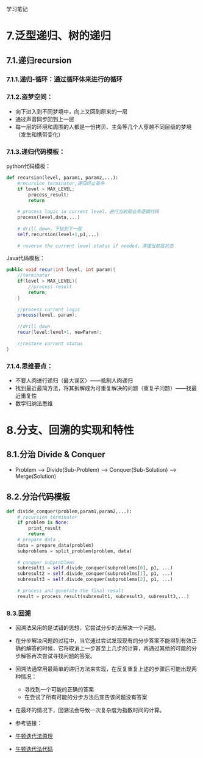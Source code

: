 学习笔记
# 7.泛型递归、树的递归
## 7.1.递归recursion
### 7.1.1.递归-循环：通过循环体来进行的循环
### 7.1.2.盗梦空间：
- 向下进入到不同梦境中，向上又回到原来的一层
- 通过声音同步回到上一层
- 每一层的环境和周围的人都是一份拷贝、主角等几个人穿越不同层级的梦境（发生和携带变化）

### 7.1.3.递归代码模板：
python代码模板：
```python
def recursion(level, param1, param2,...):
    #recursion terminator,递归终止条件
    if level > MAX_LEVEL;
        process_result:
        return
    
    # process logic in current level，进行当前层业务逻辑代码
    process(level,data,...)
    
    # drill down，下钻到下一层
    self.recursion(level+1,p1,...)
    
    # reverse the current level status if needed，清理当前层状态

```
Java代码模板：
```Java 
public void recur(int level, int param){
    //terminator
    if(level > MAX_LEVEL){
        //process result
        return;
    }
    
    //process current logic
    process(level, param);
    
    //drill down 
    recur(level:level+1, newParam);
    
    //restore current status
} 

```

### 7.1.4.思维要点：
- 不要人肉进行递归（最大误区）——抵制人肉递归
- 找到最近最简方法，将其拆解成为可重复解决的问题（重复子问题）——找最近重复性
- 数学归纳法思维

# 8.分支、回溯的实现和特性
## 8.1.分治 Divide & Conquer
- Problem --> Divide(Sub-Problem) --> Conquer(Sub-Solution) --> Merge(Solution)

## 8.2.分治代码模板
```python
def divide_conquer(problem,param1,param2,...):
    # recursion terminator
    if problem is None:
        print_result
        return
    # prepare data , 
    data = prepare_data(problem)
    subproblems = split_problem(problem, data)
    
    # conquer subproblems
    subresult1 = self.divide_conquer(subproblems[0], p1, ...)
    subresult2 = self.divide_conquer(subprobelms[1], p1, ...)
    subresult3 = self.divide_conquer(subproblems[2], p1, ...)
    
    # process and generate the final result
    result = process_result(subresult1, subresult2, subresult3,...)
```

### 8.3.回溯
- 回溯法采用的是试错的思想，它尝试分步的去解决一个问题。
- 在分步解决问题的过程中，当它通过尝试发现现有的分步答案不能得到有效正确的解答的时候，它将取消上一步甚至上几步的计算，再通过其他的可能的分步解答再次尝试寻找问题的答案。
- 回溯法通常用最简单的递归方法来实现，在反复重复上述的步骤后可能出现两种情况：
    - 寻找到一个可能的正确的答案
    - 在尝试了所有可能的分步方法后宣告该问题没有答案
- 在最坏的情况下，回溯法会导致一次复杂度为指数时间的计算。

- 参考链接：
- [牛顿迭代法原理](http://www.matrix67.com/blog/archives/361)
- [牛顿迭代法代码](http://www.voidcn.com/article/p-eudisdmk-zm.html)



